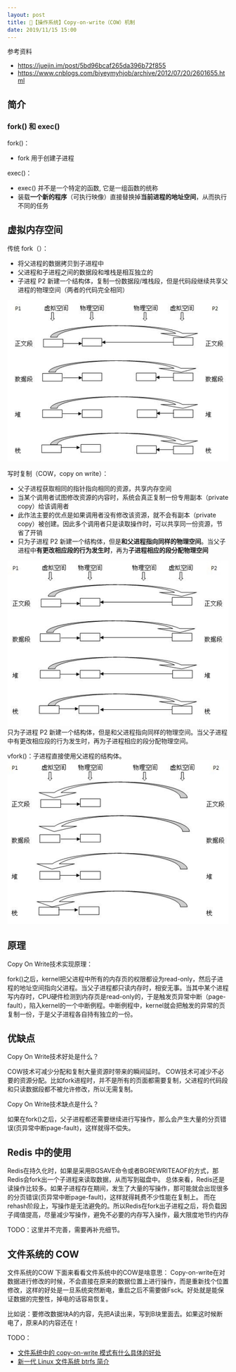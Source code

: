```yaml
---
layout: post
title: 📔【操作系统】Copy-on-write（COW）机制
date: 2019/11/15 15:00
---
```


参考资料
* https://juejin.im/post/5bd96bcaf265da396b72f855
* https://www.cnblogs.com/biyeymyhjob/archive/2012/07/20/2601655.html

## 简介
### fork() 和 exec()
fork()：
* fork 用于创建子进程

exec()：
* exec() 并不是一个特定的函数, 它是一组函数的统称
* 装载**一个新的程序**（可执行映像）直接替换掉**当前进程的地址空间**，从而执行不同的任务

## 虚拟内存空间

传统 fork（）：
* 将父进程的数据拷贝到子进程中
* 父进程和子进程之间的数据段和堆栈是相互独立的
* 子进程 P2 新建一个结构体，复制一份数据段/堆栈段，但是代码段继续共享父进程的物理空间（两者的代码完全相同）

![](/media/15883240927671.jpg)


写时复制（COW，copy on write）：
* 父子进程获取相同的指针指向相同的资源，共享内存空间
* 当某个调用者试图修改资源的内容时，系统会真正复制一份专用副本（private copy）给该调用者
* 此作法主要的优点是如果调用者没有修改该资源，就不会有副本（private copy）被创建。因此多个调用者只是读取操作时，可以共享同一份资源，节省了开销
* 只为子进程 P2 新建一个结构体，但是**和父进程指向同样的物理空间**。当父子进程中**有更改相应段的行为发生时**，再为**子进程相应的段分配物理空间**

![](/media/15883243223396.jpg)
只为子进程 P2 新建一个结构体，但是和父进程指向同样的物理空间。当父子进程中有更改相应段的行为发生时，再为子进程相应的段分配物理空间。

vfork()：子进程直接使用父进程的结构体。
![](/media/15883243998673.jpg)

## 原理
Copy On Write技术实现原理：

fork()之后，kernel把父进程中所有的内存页的权限都设为read-only，然后子进程的地址空间指向父进程。当父子进程都只读内存时，相安无事。当其中某个进程写内存时，CPU硬件检测到内存页是read-only的，于是触发页异常中断（page-fault），陷入kernel的一个中断例程。中断例程中，kernel就会把触发的异常的页复制一份，于是父子进程各自持有独立的一份。

## 优缺点
Copy On Write技术好处是什么？

COW技术可减少分配和复制大量资源时带来的瞬间延时。
COW技术可减少不必要的资源分配。比如fork进程时，并不是所有的页面都需要复制，父进程的代码段和只读数据段都不被允许修改，所以无需复制。

Copy On Write技术缺点是什么？

如果在fork()之后，父子进程都还需要继续进行写操作，那么会产生大量的分页错误(页异常中断page-fault)，这样就得不偿失。


## Redis 中的使用
Redis在持久化时，如果是采用BGSAVE命令或者BGREWRITEAOF的方式，那Redis会fork出一个子进程来读取数据，从而写到磁盘中。
总体来看，Redis还是读操作比较多。如果子进程存在期间，发生了大量的写操作，那可能就会出现很多的分页错误(页异常中断page-fault)，这样就得耗费不少性能在复制上。
而在rehash阶段上，写操作是无法避免的。所以Redis在fork出子进程之后，将负载因子阈值提高，尽量减少写操作，避免不必要的内存写入操作，最大限度地节约内存

TODO：这里并不完善，需要再补充细节。

## 文件系统的 COW
文件系统的COW
下面来看看文件系统中的COW是啥意思：
Copy-on-write在对数据进行修改的时候，不会直接在原来的数据位置上进行操作，而是重新找个位置修改，这样的好处是一旦系统突然断电，重启之后不需要做Fsck。好处就是能保证数据的完整性，掉电的话容易恢复。

比如说：要修改数据块A的内容，先把A读出来，写到B块里面去。如果这时候断电了，原来A的内容还在！

TODO：
* [文件系统中的 copy-on-write 模式有什么具体的好处](https://www.zhihu.com/question/19782224/answers/created)
* [新一代 Linux 文件系统 btrfs 简介](https://www.ibm.com/developerworks/cn/linux/l-cn-btrfs/)